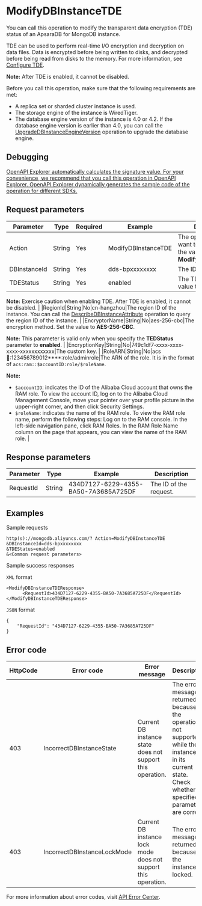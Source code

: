 # ModifyDBInstanceTDE

You can call this operation to modify the transparent data encryption \(TDE\) status of an ApsaraDB for MongoDB instance.

TDE can be used to perform real-time I/O encryption and decryption on data files. Data is encrypted before being written to disks, and decrypted before being read from disks to the memory. For more information, see [Configure TDE](~~131048~~).

**Note:** After TDE is enabled, it cannot be disabled.

Before you call this operation, make sure that the following requirements are met:

-   A replica set or sharded cluster instance is used.
-   The storage engine of the instance is WiredTiger.
-   The database engine version of the instance is 4.0 or 4.2. If the database engine version is earlier than 4.0, you can call the [UpgradeDBInstanceEngineVersion](~~67608~~) operation to upgrade the database engine.

## Debugging

[OpenAPI Explorer automatically calculates the signature value. For your convenience, we recommend that you call this operation in OpenAPI Explorer. OpenAPI Explorer dynamically generates the sample code of the operation for different SDKs.](https://api.aliyun.com/#product=Dds&api=ModifyDBInstanceTDE&type=RPC&version=2015-12-01)

## Request parameters

|Parameter|Type|Required|Example|Description |
|---------|----|--------|-------|------------|
|Action|String|Yes|ModifyDBInstanceTDE|The operation that you want to perform. Set the value to **ModifyDBInstanceTDE**. |
|DBInstanceId|String|Yes|dds-bpxxxxxxxx|The ID of an instance. |
|TDEStatus|String|Yes|enabled|The TDE status. Set the value to **Enabled**.

 **Note:** Exercise caution when enabling TDE. After TDE is enabled, it cannot be disabled. |
|RegionId|String|No|cn-hangzhou|The region ID of the instance. You can call the [DescribeDBInstanceAttribute](~~62010~~) operation to query the region ID of the instance. |
|EncryptorName|String|No|aes-256-cbc|The encryption method. Set the value to **AES-256-CBC**.

 **Note:** This parameter is valid only when you specify the **TEDStatus** parameter to **enabled**. |
|EncryptionKey|String|No|749c1df7-xxxx-xxxx-xxxx-xxxxxxxxxxxx|The custom key. |
|RoleARN|String|No|acs:ram::123456789012\*\*\*\*:role/adminrole|The ARN of the role. It is in the format of `acs:ram::$accountID:role/$roleName`.

 **Note:**

-   `$accountID`: indicates the ID of the Alibaba Cloud account that owns the RAM role. To view the account ID, log on to the Alibaba Cloud Management Console, move your pointer over your profile picture in the upper-right corner, and then click Security Settings.
-   `$roleName`: indicates the name of the RAM role. To view the RAM role name, perform the following steps: Log on to the RAM console. In the left-side navigation pane, click RAM Roles. In the RAM Role Name column on the page that appears, you can view the name of the RAM role. |

## Response parameters

|Parameter|Type|Example|Description|
|---------|----|-------|-----------|
|RequestId|String|434D7127-6229-4355-BA50-7A3685A725DF|The ID of the request. |

## Examples

Sample requests

```
http(s)://mongodb.aliyuncs.com/? Action=ModifyDBInstanceTDE
&DBInstanceId=dds-bpxxxxxxxx
&TDEStatus=enabled
&<Common request parameters>
```

Sample success responses

`XML` format

```
<ModifyDBInstanceTDEResponse>
	  <RequestId>434D7127-6229-4355-BA50-7A3685A725DF</RequestId>
</ModifyDBInstanceTDEResponse>
```

`JSON` format

```
{
	"RequestId": "434D7127-6229-4355-BA50-7A3685A725DF"
}
```

## Error code

|HttpCode|Error code|Error message|Description|
|--------|----------|-------------|-----------|
|403|IncorrectDBInstanceState|Current DB instance state does not support this operation.|The error message returned because the operation is not supported while the instance is in its current state. Check whether the specified parameters are correct.|
|403|IncorrectDBInstanceLockMode|Current DB instance lock mode does not support this operation.|The error message returned because the instance is locked.|

For more information about error codes, visit [API Error Center](https://error-center.alibabacloud.com/status/product/Dds).


